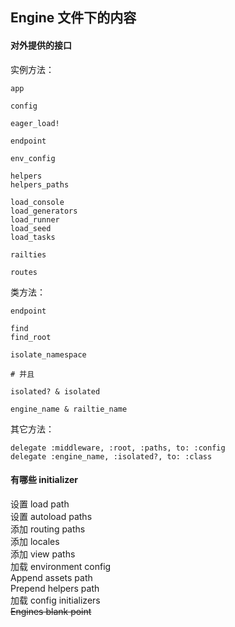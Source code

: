 ## Engine 文件下的内容

#### 对外提供的接口

实例方法：

```
app

config

eager_load!

endpoint

env_config

helpers
helpers_paths

load_console
load_generators
load_runner
load_seed
load_tasks

railties

routes
```

类方法：

```
endpoint

find
find_root

isolate_namespace
```

```
# 并且

isolated? & isolated

engine_name & railtie_name
```

其它方法：

```
delegate :middleware, :root, :paths, to: :config
delegate :engine_name, :isolated?, to: :class
```

#### 有哪些 initializer

设置 load path  
设置 autoload paths  
添加 routing paths  
添加 locales  
添加 view paths  
加载 environment config  
Append assets path  
Prepend helpers path  
加载 config initializers  
~~Engines blank point~~

